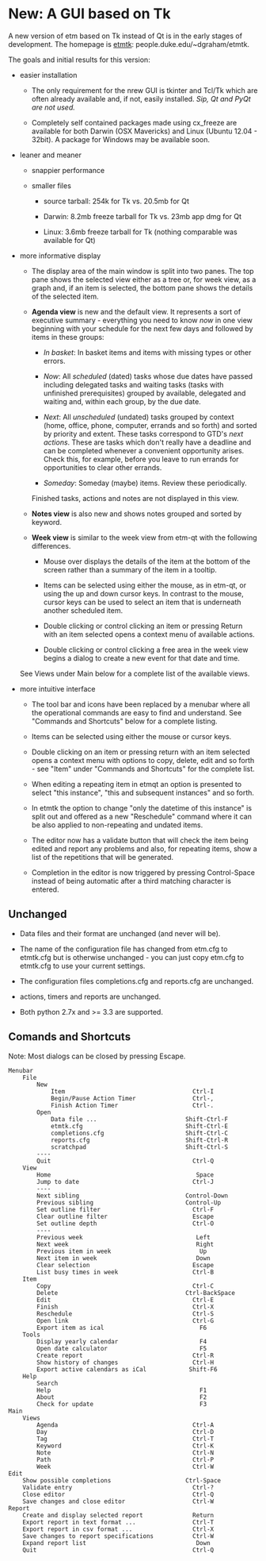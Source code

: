 # New: A GUI based on Tk

A new version of etm based on Tk instead of Qt is in the early stages of development. The homepage is [etmtk][]: people.duke.edu/~dgraham/etmtk.

The goals and initial results for this version:

- easier installation

    - The only requirement for the nrew GUI is tkinter and Tcl/Tk which are often already available and, if not, easily installed. *Sip, Qt and PyQt are not used.*

    - Completely self contained packages made using cx_freeze are available for both Darwin (OSX Mavericks) and Linux (Ubuntu 12.04 - 32bit). A package for Windows may be available soon.


- leaner and meaner

    - snappier performance

    - smaller files

        - source tarball: 254k for Tk vs. 20.5mb for Qt

        - Darwin: 8.2mb freeze tarball for Tk vs. 23mb app dmg for Qt

        - Linux: 3.6mb freeze tarball for Tk (nothing comparable was available for Qt)


- more informative display

    - The display area of the main window is split into two panes. The top pane shows the selected view either as a tree or, for week view, as a graph and, if an item is selected, the bottom pane shows the details of the selected item.

    - **Agenda view** is new and the default view. It represents a sort of executive summary - everything you need to know *now* in one view beginning with your schedule for the next few days and followed by items in these groups:

        - *In basket*: In basket items and items with missing types or other errors.

        - *Now*: All *scheduled* (dated) tasks whose due dates have passed including delegated tasks and waiting tasks (tasks with unfinished prerequisites) grouped by available, delegated and waiting and, within each group, by the due date.

        - *Next*: All *unscheduled* (undated) tasks grouped by context (home, office, phone, computer, errands and so forth) and sorted by priority and extent. These tasks correspond to GTD's *next actions*. These are tasks which don't really have a deadline and can be completed whenever a convenient  opportunity arises.  Check this, for example, before you leave to run errands for opportunities to clear other errands.

        - *Someday*: Someday (maybe) items. Review these periodically.

        Finished tasks, actions and notes are not displayed in this view.

    - **Notes view** is also new and shows notes grouped and sorted by keyword.

    - **Week view** is similar to the week view from etm-qt with the following differences.

        - Mouse over displays the details of the item at the bottom of the screen rather than a summary of the item in a tooltip.

        - Items can be selected using either the mouse, as in etm-qt, or using the up and down cursor keys. In contrast to the mouse, cursor keys can be used to select an item that is underneath another scheduled item.

        - Double clicking or control clicking an item or pressing Return with an item selected opens a context menu of available actions.

        - Double clicking or control clicking a free area in the week view begins a dialog to create a new event for that date and time.

    See Views under Main below for a complete list of the available views.


- more intuitive interface

    - The tool bar and icons have been replaced by a menubar where all the operational commands are easy to find and understand. See "Commands and Shortcuts" below for a complete listing.

    - Items can be selected using either the mouse or cursor keys.

    - Double clicking on an item or pressing return with an item selected opens a context menu with options to copy, delete, edit and so forth - see "Item" under "Commands and Shortcuts" for the complete list.

    - When editing a repeating item in etmqt an option is presented to select "this instance", "this and subsequent instances" and so forth.

    - In etmtk the option to change "only the datetime of this instance" is split out and offered as a new "Reschedule" command where it can be also applied to non-repeating and undated items.

    - The editor now has a validate button that will check the item being edited and report any problems and also, for repeating items, show a list of the repetitions that will be generated.

    - Completion in the editor is now triggered by pressing Control-Space instead of being automatic after a third matching character is entered.


[etmtk]: http://people.duke.edu/~dgraham/etmtk

## Unchanged

- Data files and their format are unchanged (and never will be).

- The name of the configuration file has changed from etm.cfg to etmtk.cfg but is otherwise unchanged - you can just copy etm.cfg to etmtk.cfg to use your current settings.

- The configuration files completions.cfg and reports.cfg are unchanged.

- actions, timers and reports are unchanged.

- Both python 2.7x and >= 3.3 are supported.

## Comands and Shortcuts

Note: Most dialogs can be closed by pressing Escape.

    Menubar
        File
            New
                Item                                    Ctrl-I
                Begin/Pause Action Timer                Ctrl-,
                Finish Action Timer                     Ctrl-.
            Open
                Data file ...                         Shift-Ctrl-F
                etmtk.cfg                             Shift-Ctrl-E
                completions.cfg                       Shift-Ctrl-C
                reports.cfg                           Shift-Ctrl-R
                scratchpad                            Shift-Ctrl-S
            ----
            Quit                                        Ctrl-Q
        View
            Home                                         Space
            Jump to date                                Ctrl-J
            ----
            Next sibling                              Control-Down
            Previous sibling                          Control-Up
            Set outline filter                          Ctrl-F
            Clear outline filter                        Escape
            Set outline depth                           Ctrl-O
            ----
            Previous week                                Left
            Next week                                    Right
            Previous item in week                         Up
            Next item in week                            Down
            Clear selection                             Escape
            List busy times in week                     Ctrl-B
        Item
            Copy                                        Ctrl-C
            Delete                                    Ctrl-BackSpace
            Edit                                        Ctrl-E
            Finish                                      Ctrl-X
            Reschedule                                  Ctrl-S
            Open link                                   Ctrl-G
            Export item as ical                           F6
        Tools
            Display yearly calendar                       F4
            Open date calculator                          F5
            Create report                               Ctrl-R
            Show history of changes                     Ctrl-H
            Export active calendars as iCal            Shift-F6
        Help
            Search
            Help                                          F1
            About                                         F2
            Check for update                              F3
    Main
        Views
            Agenda                                      Ctrl-A
            Day                                         Ctrl-D
            Tag                                         Ctrl-T
            Keyword                                     Ctrl-K
            Note                                        Ctrl-N
            Path                                        Ctrl-P
            Week                                        Ctrl-W
    Edit
        Show possible completions                     Ctrl-Space
        Validate entry                                  Ctrl-?
        Close editor                                    Ctrl-Q
        Save changes and close editor                   Ctrl-W
    Report
        Create and display selected report              Return
        Export report in text format ...                Ctrl-T
        Export report in csv format ...                 Ctrl-X
        Save changes to report specifications           Ctrl-W
        Expand report list                               Down
        Quit                                            Ctrl-Q
